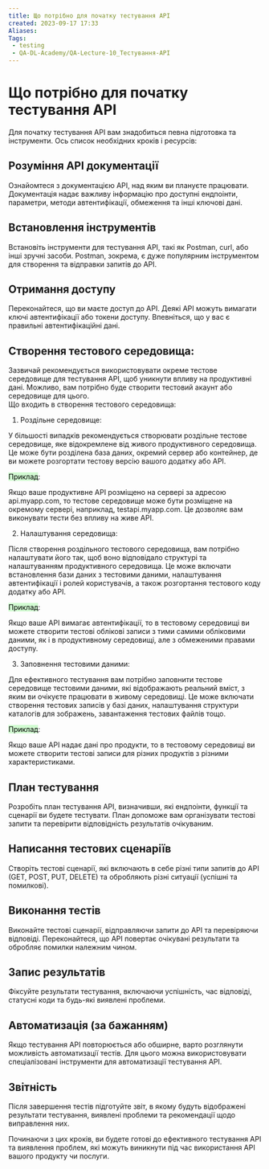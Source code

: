 ```yaml
---
title: Що потрібно для початку тестування API
created: 2023-09-17 17:33
Aliases:
Tags: 
 - testing
 - QA-DL-Academy/QA-Lecture-10_Тестування-АPІ
---
```

# Що потрібно для початку тестування API

Для початку тестування API вам знадобиться певна підготовка та інструменти. Ось список необхідних кроків і ресурсів:

## Розуміння API документації

Ознайомтеся з документацією API, над яким ви плануєте працювати. Документація надає важливу інформацію про доступні ендпоінти, параметри, методи автентифікації, обмеження та інші ключові дані.

## Встановлення інструментів

Встановіть інструменти для тестування API, такі як Postman, curl, або інші зручні засоби. Postman, зокрема, є дуже популярним інструментом для створення та відправки запитів до API.

## Отримання доступу

Переконайтеся, що ви маєте доступ до API. Деякі API можуть вимагати ключі автентифікації або токени доступу. Впевніться, що у вас є правильні автентифікаційні дані.

## Створення тестового середовища:

Зазвичай рекомендується використовувати окреме тестове середовище для тестування API, щоб уникнути впливу на продуктивні дані. Можливо, вам потрібно буде створити тестовий акаунт або середовище для цього.  
Що входить в створення тестового середовища:

1. Роздільне середовище:

У більшості випадків рекомендується створювати роздільне тестове середовище, яке відокремлене від живого продуктивного середовища. Це може бути розділена база даних, окремий сервер або контейнер, де ви можете розгортати тестову версію вашого додатку або API.

<mark style="background: #BBFABBA6;">Приклад</mark>:

Якщо ваше продуктивне API розміщено на сервері за адресою api.myapp.com, то тестове середовище може бути розміщене на окремому сервері, наприклад, testapi.myapp.com. Це дозволяє вам виконувати тести без впливу на живе API.

2. Налаштування середовища:

Після створення роздільного тестового середовища, вам потрібно налаштувати його так, щоб воно відповідало структурі та налаштуванням продуктивного середовища. Це може включати встановлення бази даних з тестовими даними, налаштування автентифікації і ролей користувачів, а також розгортання тестового коду додатку або API.

<mark style="background: #BBFABBA6;">Приклад</mark>:

Якщо ваше API вимагає автентифікації, то в тестовому середовищі ви можете створити тестові облікові записи з тими самими обліковими даними, як і в продуктивному середовищі, але з обмеженими правами доступу.

3. Заповнення тестовими даними:

Для ефективного тестування вам потрібно заповнити тестове середовище тестовими даними, які відображають реальний вміст, з яким ви очікуєте працювати в живому середовищі. Це може включати створення тестових записів у базі даних, налаштування структури каталогів для зображень, завантаження тестових файлів тощо.

<mark style="background: #BBFABBA6;">Приклад</mark>:

Якщо ваше API надає дані про продукти, то в тестовому середовищі ви можете створити тестові записи для різних продуктів з різними характеристиками.

## План тестування

Розробіть план тестування API, визначивши, які ендпоінти, функції та сценарії ви будете тестувати. План допоможе вам організувати тестові запити та перевірити відповідність результатів очікуваним.

## Написання тестових сценаріїв

Створіть тестові сценарії, які включають в себе різні типи запитів до API (GET, POST, PUT, DELETE) та обробляють різні ситуації (успішні та помилкові).

## Виконання тестів

Виконайте тестові сценарії, відправляючи запити до API та перевіряючи відповіді. Переконайтеся, що API повертає очікувані результати та обробляє помилки належним чином.

## Запис результатів

Фіксуйте результати тестування, включаючи успішність, час відповіді, статусні коди та будь-які виявлені проблеми.

## Автоматизація (за бажанням)

Якщо тестування API повторюється або обширне, варто розглянути можливість автоматизації тестів. Для цього можна використовувати спеціалізовані інструменти для автоматизації тестування API.

## Звітність

Після завершення тестів підготуйте звіт, в якому будуть відображені результати тестування, виявлені проблеми та рекомендації щодо виправлення них.

Починаючи з цих кроків, ви будете готові до ефективного тестування API та виявлення проблем, які можуть виникнути під час використання API вашого продукту чи послуги.